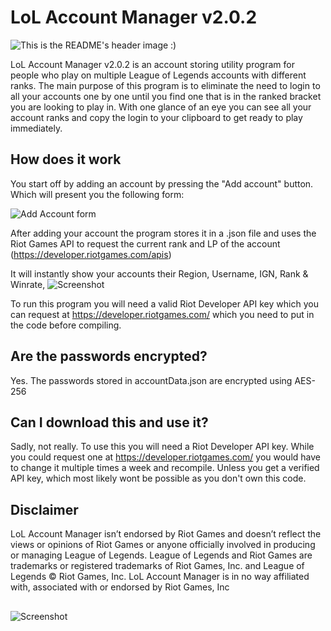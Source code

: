 # LoL Account Manager v2.0.2

![This is the README's header image :)](https://i.imgur.com/RXx32Yh.png)

LoL Account Manager v2.0.2 is an account storing utility program for people who play on multiple League of Legends accounts with different ranks. The main purpose of this program is to eliminate the need to login to all your accounts one by one until you find one that is in the ranked bracket you are looking to play in. With one glance of an eye you can see all your account ranks and copy the login to your clipboard to get ready to play immediately. 

## How does it work
You start off by adding an account by pressing the "Add account" button.
Which will present you the following form: 

![Add Account form](https://i.imgur.com/C3R0aow.png)

After adding your account the program stores it in a .json file and uses the Riot Games API to request the current rank and LP of the account (https://developer.riotgames.com/apis)

It will instantly show your accounts their Region, Username, IGN, Rank & Winrate,
![Screenshot](https://i.imgur.com/IhILK6S.png)

To run this program you will need a valid Riot Developer API key which you can request at https://developer.riotgames.com/ which you need to put in the code before compiling.

## Are the passwords encrypted?

Yes. The passwords stored in accountData.json are encrypted using AES-256

## Can I download this and use it?
Sadly, not really. To use this you will need a Riot Developer API key. 
While you could request one at https://developer.riotgames.com/ you would have to change it multiple times a week and recompile. Unless you get a verified API key, which most likely wont be possible as you don't own this code.

## Disclaimer

LoL Account Manager isn’t endorsed by Riot Games and doesn’t reflect the views or opinions of Riot Games or anyone officially involved in producing or managing League of Legends. League of Legends and Riot Games are trademarks or registered trademarks of Riot Games, Inc. and League of Legends © Riot Games, Inc. 
LoL Account Manager is in no way affiliated with, associated with or endorsed by Riot Games, Inc

##
![Screenshot](https://i.imgur.com/I0CsZRT.png)
